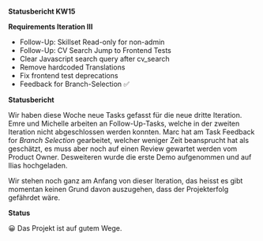 **Statusbericht KW15**

**Requirements Iteration III** 

- Follow-Up:  Skillset Read-only for non-admin 
- Follow-Up: CV Search Jump to Frontend Tests 
- Clear Javascript search query after cv_search 
- Remove hardcoded Translations
- Fix frontend test deprecations
- Feedback for Branch-Selection ✅

**Statusbericht** 

Wir haben diese Woche neue Tasks gefasst für die neue dritte Iteration. Emre und Michelle arbeiten an Follow-Up-Tasks, welche in der zweiten Iteration nicht abgeschlossen werden konnten.
Marc hat am Task Feedback for *Branch Selection* gearbeitet, welcher weniger Zeit beansprucht hat als geschätzt, es muss aber noch auf einen Review gewartet werden vom Product Owner. Desweiteren wurde die erste Demo aufgenommen und auf Ilias hochgeladen.

Wir stehen noch ganz am Anfang von dieser Iteration, das heisst es gibt momentan keinen Grund davon auszugehen, dass der Projekterfolg gefährdet wäre.

**Status** 

😀 Das Projekt ist auf gutem Wege.

